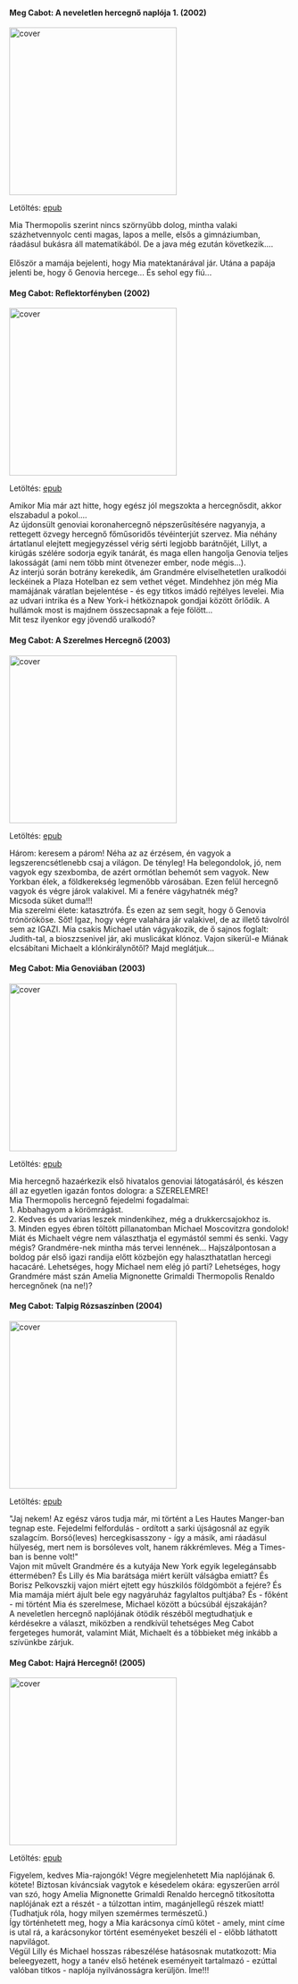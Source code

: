 #### <a name="id_432">Meg Cabot: A neveletlen hercegnő naplója 1. (2002)</a>
<img src="https://github.com/BercziSandor/calibre_lib/raw/main/Meg%20Cabot/A%20neveletlen%20hercegno%20naploja%201_%20%28432%29/cover.jpg" alt="cover" width="300"/>

Letöltés: [epub](https://github.com/BercziSandor/calibre_lib/raw/main/Meg%20Cabot/A%20neveletlen%20hercegno%20naploja%201_%20%28432%29/A%20neveletlen%20hercegno%20naploja%201%20-%20Meg%20Cabot.epub)
<p class="description">Mia Thermopolis szerint nincs szörnyűbb dolog, mintha valaki százhetvennyolc centi magas, lapos a melle, elsős a gimnáziumban, ráadásul bukásra áll matematikából. De a java még ezután következik....<br><br>Először a mamája bejelenti, hogy Mia matektanárával jár. Utána a papája jelenti be, hogy ő Genovia hercege... És sehol egy fiú...</p>

#### <a name="id_433">Meg Cabot: Reflektorfényben (2002)</a>
<img src="https://github.com/BercziSandor/calibre_lib/raw/main/Meg%20Cabot/Reflektorfenyben%20%28433%29/cover.jpg" alt="cover" width="300"/>

Letöltés: [epub](https://github.com/BercziSandor/calibre_lib/raw/main/Meg%20Cabot/Reflektorfenyben%20%28433%29/Reflektorfenyben%20-%20Meg%20Cabot.epub)
<p class="description">Amikor Mia már azt hitte, hogy egész jól megszokta a hercegnősdit, akkor elszabadul a pokol....<br>Az újdonsült genoviai koronahercegnő népszerűsítésére nagyanyja, a rettegett özvegy hercegnő főműsoridős tévéinterjút szervez. Mia néhány ártatlanul elejtett megjegyzéssel vérig sérti legjobb barátnőjét, Lillyt, a kirúgás szélére sodorja egyik tanárát, és maga ellen hangolja Genovia teljes lakosságát (ami nem több mint ötvenezer ember, node mégis...).<br>Az interjú során botrány kerekedik, ám Grandmére elviselhetetlen uralkodói leckéinek a Plaza Hotelban ez sem vethet véget. Mindehhez jön még Mia mamájának váratlan bejelentése - és egy titkos imádó rejtélyes levelei. Mia az udvari intrika és a New York-i hétköznapok gondjai között őrlődik. A hullámok most is majdnem összecsapnak a feje fölött...<br>Mit tesz ilyenkor egy jövendő uralkodó?</p>

#### <a name="id_434">Meg Cabot: A Szerelmes Hercegnő (2003)</a>
<img src="https://github.com/BercziSandor/calibre_lib/raw/main/Meg%20Cabot/A%20Szerelmes%20Hercegno%20%28434%29/cover.jpg" alt="cover" width="300"/>

Letöltés: [epub](https://github.com/BercziSandor/calibre_lib/raw/main/Meg%20Cabot/A%20Szerelmes%20Hercegno%20%28434%29/A%20Szerelmes%20Hercegno%20-%20Meg%20Cabot.epub)
<p class="description">Három: keresem a párom! Néha az az érzésem, én vagyok a legszerencsétlenebb csaj a világon. De tényleg! Ha belegondolok, jó, nem vagyok egy szexbomba, de azért ormótlan behemót sem vagyok. New Yorkban élek, a földkerekség legmenőbb városában. Ezen felül hercegnő vagyok és végre járok valakivel. Mi a fenére vágyhatnék még?<br>Micsoda süket duma!!!<br>Mia szerelmi élete: katasztrófa. És ezen az sem segít, hogy ő Genovia trónörököse. Sőt! Igaz, hogy végre valahára jár valakivel, de az illető távolról sem az IGAZI. Mia csakis Michael után vágyakozik, de ő sajnos foglalt: Judith-tal, a bioszzsenivel jár, aki muslicákat klónoz. Vajon sikerül-e Miának elcsábítani Michaelt a klónkirálynőtől? Majd meglátjuk...</p>

#### <a name="id_435">Meg Cabot: Mia Genoviában (2003)</a>
<img src="https://github.com/BercziSandor/calibre_lib/raw/main/Meg%20Cabot/Mia%20Genoviaban%20%28435%29/cover.jpg" alt="cover" width="300"/>

Letöltés: [epub](https://github.com/BercziSandor/calibre_lib/raw/main/Meg%20Cabot/Mia%20Genoviaban%20%28435%29/Mia%20Genoviaban%20-%20Meg%20Cabot.epub)
<p class="description">Mia hercegnő hazaérkezik első hivatalos genoviai látogatásáról, és készen áll az egyetlen igazán fontos dologra: a SZERELEMRE!<br>Mia Thermopolis hercegnő fejedelmi fogadalmai:<br>1. Abbahagyom a körömrágást.<br>2. Kedves és udvarias leszek mindenkihez, még a drukkercsajokhoz is.<br>3. Minden egyes ébren töltött pillanatomban Michael Moscovitzra gondolok!<br>Miát és Michaelt végre nem választhatja el egymástól semmi és senki. Vagy mégis? Grandmére-nek mintha más tervei lennének... Hajszálpontosan a boldog pár első igazi randija előtt közbejön egy halaszthatatlan hercegi hacacáré. Lehetséges, hogy Michael nem elég jó parti? Lehetséges, hogy Grandmére mást szán Amelia Mignonette Grimaldi Thermopolis Renaldo hercegnőnek (na ne!)?</p>

#### <a name="id_436">Meg Cabot: Talpig Rózsaszínben (2004)</a>
<img src="https://github.com/BercziSandor/calibre_lib/raw/main/Meg%20Cabot/Talpig%20Rozsaszinben%20%28436%29/cover.jpg" alt="cover" width="300"/>

Letöltés: [epub](https://github.com/BercziSandor/calibre_lib/raw/main/Meg%20Cabot/Talpig%20Rozsaszinben%20%28436%29/Talpig%20Rozsaszinben%20-%20Meg%20Cabot.epub)
<p class="description">"Jaj nekem! Az egész város tudja már, mi történt a Les Hautes Manger-ban tegnap este. Fejedelmi felfordulás - ordított a sarki újságosnál az egyik szalagcím. Borsó(leves) hercegkisasszony - így a másik, ami ráadásul hülyeség, mert nem is borsóleves volt, hanem rákkrémleves. Még a Times-ban is benne volt!"<br>Vajon mit művelt Grandmére és a kutyája New York egyik legelegánsabb éttermében? És Lilly és Mia barátsága miért került válságba emiatt? És Borisz Pelkovszkij vajon miért ejtett egy húszkilós földgömböt a fejére? És Mia mamája miért ájult bele egy nagyáruház fagylaltos pultjába? És - főként - mi történt Mia és szerelmese, Michael között a búcsúbál éjszakáján?<br>A neveletlen hercegnő naplójának ötödik részéből megtudhatjuk e kérdésekre a választ, miközben a rendkívül tehetséges Meg Cabot fergeteges humorát, valamint Miát, Michaelt és a többieket még inkább a szívünkbe zárjuk.</p>

#### <a name="id_437">Meg Cabot: Hajrá Hercegnő! (2005)</a>
<img src="https://github.com/BercziSandor/calibre_lib/raw/main/Meg%20Cabot/Hajra%20Hercegno%21%20%28437%29/cover.jpg" alt="cover" width="300"/>

Letöltés: [epub](https://github.com/BercziSandor/calibre_lib/raw/main/Meg%20Cabot/Hajra%20Hercegno%21%20%28437%29/Hajra%20Hercegno%21%20-%20Meg%20Cabot.epub)
<p class="description">Figyelem, kedves Mia-rajongók! Végre megjelenhetett Mia naplójának 6. kötete! Biztosan kíváncsiak vagytok e késedelem okára: egyszerűen arról van szó, hogy Amelia Mignonette Grimaldi Renaldo hercegnő titkosította naplójának ezt a részét - a túlzottan intim, magánjellegű részek miatt! (Tudhatjuk róla, hogy milyen szemérmes természetű.)<br>Így történhetett meg, hogy a Mia karácsonya című kötet - amely, mint címe is utal rá, a karácsonykor történt eseményeket beszéli el - előbb láthatott napvilágot.<br>Végül Lilly és Michael hosszas rábeszélése hatásosnak mutatkozott: Mia beleegyezett, hogy a tanév első hetének eseményeit tartalmazó - ezúttal valóban titkos - naplója nyilvánosságra kerüljön. Íme!!!</p>

